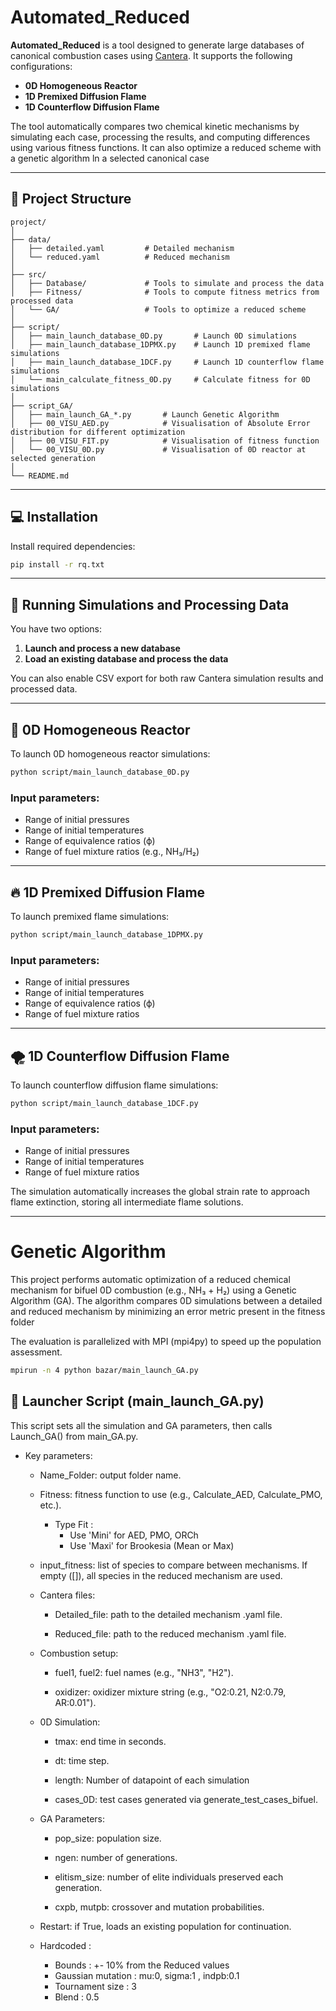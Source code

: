 
# Automated_Reduced

**Automated_Reduced** is a tool designed to generate large databases of canonical combustion cases using [Cantera](https://cantera.org/). It supports the following configurations:

- **0D Homogeneous Reactor**
- **1D Premixed Diffusion Flame**
- **1D Counterflow Diffusion Flame**

The tool automatically compares two chemical kinetic mechanisms by simulating each case, processing the results, and computing differences using various fitness functions.
It can also optimize a reduced scheme with a genetic algorithm ln a selected canonical case

---

## 📁 Project Structure

```
project/
│
├── data/
│   ├── detailed.yaml         # Detailed mechanism
│   └── reduced.yaml          # Reduced mechanism
│
├── src/
│   ├── Database/             # Tools to simulate and process the data
│   ├── Fitness/              # Tools to compute fitness metrics from processed data
│   └── GA/                   # Tools to optimize a reduced scheme 
│
├── script/
│   ├── main_launch_database_0D.py       # Launch 0D simulations
│   ├── main_launch_database_1DPMX.py    # Launch 1D premixed flame simulations
│   ├── main_launch_database_1DCF.py     # Launch 1D counterflow flame simulations
│   └── main_calculate_fitness_0D.py     # Calculate fitness for 0D simulations
│
├── script_GA/
│   ├── main_launch_GA_*.py       # Launch Genetic Algorithm
│   ├── 00_VISU_AED.py            # Visualisation of Absolute Error distribution for different optimization
│   ├── 00_VISU_FIT.py            # Visualisation of fitness function
│   └── 00_VISU_0D.py             # Visualisation of 0D reactor at selected generation
│
└── README.md
```

---

## 💻 Installation

Install required dependencies:

```bash
pip install -r rq.txt
```

---

## 🚀 Running Simulations and Processing Data

You have two options:

1. **Launch and process a new database**
2. **Load an existing database and process the data**

You can also enable CSV export for both raw Cantera simulation results and processed data.

---

## 🔬 0D Homogeneous Reactor

To launch 0D homogeneous reactor simulations:

```bash
python script/main_launch_database_0D.py
```

### Input parameters:

- Range of initial pressures
- Range of initial temperatures
- Range of equivalence ratios (ϕ)
- Range of fuel mixture ratios (e.g., NH₃/H₂)

---

## 🔥 1D Premixed Diffusion Flame

To launch premixed flame simulations:

```bash
python script/main_launch_database_1DPMX.py
```

### Input parameters:

- Range of initial pressures
- Range of initial temperatures
- Range of equivalence ratios (ϕ)
- Range of fuel mixture ratios

---

## 🌪️ 1D Counterflow Diffusion Flame

To launch counterflow diffusion flame simulations:

```bash
python script/main_launch_database_1DCF.py
```

### Input parameters:

- Range of initial pressures
- Range of initial temperatures
- Range of fuel mixture ratios

The simulation automatically increases the global strain rate to approach flame extinction, storing all intermediate flame solutions.

---

# Genetic Algorithm 
This project performs automatic optimization of a reduced chemical mechanism for bifuel 0D combustion (e.g., NH₃ + H₂) using a Genetic Algorithm (GA). The algorithm compares 0D simulations between a detailed and reduced mechanism by minimizing an error metric present in the fitness folder 

The evaluation is parallelized with MPI (mpi4py) to speed up the population assessment.

```bash
mpirun -n 4 python bazar/main_launch_GA.py
```

## 🧠 Launcher Script (main_launch_GA.py)

This script sets all the simulation and GA parameters, then calls Launch_GA() from main_GA.py.
- Key parameters:

    - Name_Folder: output folder name.

    - Fitness: fitness function to use (e.g., Calculate_AED, Calculate_PMO, etc.).
        - Type Fit : 
            - Use 'Mini' for AED, PMO, ORCh 
            - Use 'Maxi' for Brookesia (Mean or Max)

    - input_fitness: list of species to compare between mechanisms. If empty ([]), all species in the reduced mechanism are used.

    - Cantera files:

        - Detailed_file: path to the detailed mechanism .yaml file.

        - Reduced_file: path to the reduced mechanism .yaml file.

    - Combustion setup:

        - fuel1, fuel2: fuel names (e.g., "NH3", "H2").

        - oxidizer: oxidizer mixture string (e.g., "O2:0.21, N2:0.79, AR:0.01").

    - 0D Simulation:

        - tmax: end time in seconds.

        - dt: time step.

        - length: Number of datapoint of each simulation 

        - cases_0D: test cases generated via generate_test_cases_bifuel.

    - GA Parameters:

        - pop_size: population size.

        - ngen: number of generations.

        - elitism_size: number of elite individuals preserved each generation.

        - cxpb, mutpb: crossover and mutation probabilities.

    - Restart: if True, loads an existing population for continuation.

    - Hardcoded : 
        - Bounds : +- 10% from the Reduced values 
        - Gaussian mutation : mu:0, sigma:1 , indpb:0.1
        - Tournament size : 3
        - Blend : 0.5
         